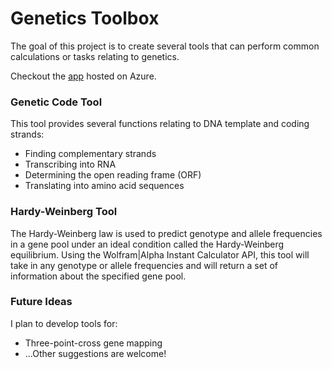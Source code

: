 # Genetics Toolbox

The goal of this project is to create several tools that can perform common calculations or tasks relating to genetics.

Checkout the [app](http://geneticstoolbox.azurewebsites.net/) hosted on Azure.

### Genetic Code Tool
This tool provides several functions relating to DNA template and coding strands:
* Finding complementary strands
* Transcribing into RNA
* Determining the open reading frame (ORF)
* Translating into amino acid sequences

### Hardy-Weinberg Tool
The Hardy-Weinberg law is used to predict genotype and allele frequencies in a gene pool under an ideal condition called the Hardy-Weinberg equilibrium. Using the Wolfram|Alpha Instant Calculator API, this tool will take in any genotype or allele frequencies and will return a set of information about the specified gene pool.

### Future Ideas
I plan to develop tools for:
* Three-point-cross gene mapping
* ...Other suggestions are welcome!
